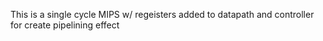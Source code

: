 This is a single cycle MIPS w/ regeisters added to datapath and controller for create pipelining effect
